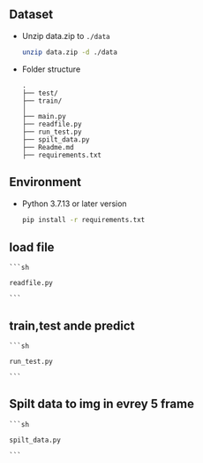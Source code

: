 ## Dataset
- Unzip data.zip to `./data`
    ```sh
    unzip data.zip -d ./data
    ```
- Folder structure
    ```
    .
    ├── test/
    ├── train/
    │   
    ├── main.py
    ├── readfile.py
    ├── run_test.py
    ├── spilt_data.py
    ├── Readme.md
    ├── requirements.txt
    ```

## Environment
- Python 3.7.13 or later version
    ```sh
    pip install -r requirements.txt
    ```

## load file

    ```sh

    readfile.py

    ```

## train,test ande predict

    ```sh

    run_test.py

    ```
## Spilt data to img in evrey 5 frame 

    ```sh

    spilt_data.py

    ```




